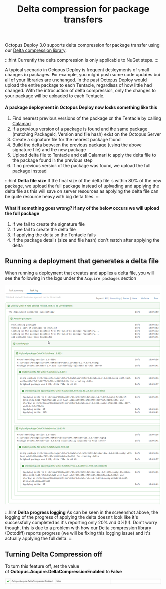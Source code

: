 ﻿---
title: Delta compression for package transfers
position: 12
---


Octopus Deploy 3.0 supports delta compression for package transfer using our [Delta compression library](https://github.com/OctopusDeploy/Octodiff).

:::hint
Currently the delta compression is only applicable to NuGet steps.
:::


A typical scenario in Octopus Deploy is frequent deployments of small changes to packages. For example, you might push some code updates but all of your libraries are unchanged. In the past Octopus Deploy would upload the entire package to each Tentacle, regardless of how little had changed. With the introduction of delta compression, only the changes to your package will be uploaded to each Tentacle.

#### A package deployment in Octopus Deploy now looks something like this

1. Find nearest previous versions of the package on the Tentacle by calling [Calamari](https://octopus.com/blog/calamari)
2. If a previous version of a package is found and the same package (matching PackageId, Version and file hash) exist on the Octopus Server
 1. Create a signature file for the nearest package found
 2. Build the delta between the previous package (using the above signature file) and the new package
 3. Upload delta file to Tentacle and call Calamari to apply the delta file to the package found in the previous step
3. If no previous version of the package was found, we upload the full package instead


:::hint
**Delta file size**
If the final size of the delta file is within 80% of the new package, we upload the full package instead of uploading and applying the delta file as this will save on server resources as applying the delta file can be quite resource heavy with big delta files.
:::

#### What if something goes wrong? if any of the below occurs we will upload the full package

1. If we fail to create the signature file
2. If we fail to create the delta file
3. If applying the delta on the Tentacle fails
4. If the package details (size and file hash) don't match after applying the delta


## Running a deployment that generates a delta file


When running a deployment that creates and applies a delta file, you will see the following in the logs under the `Acquire packages` section


![](/docs/images/3048083/3277668.png)

:::hint
**Delta progress logging**
As can be seen in the screenshot above, the logging of the progress of applying the delta doesn't look like it's successfully completed as it's reporting only 20% and 0%(!!). Don't worry though, this is due to a problem with how our Delta compression library (Octodiff) reports progress (we will be fixing this logging issue) and it's actually applying the full delta.
:::

## Turning Delta Compression off


To turn this feature off, set the value of **Octopus.Acquire.DeltaCompressionEnabled** to **False**


![](/docs/images/3048083/5275657.jpg)
